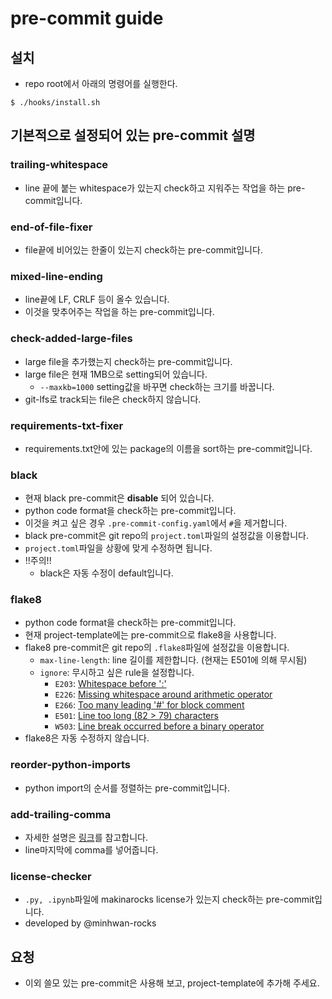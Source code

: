 # pre-commit guide

## 설치
- repo root에서 아래의 명령어를 실행한다.
```shell
$ ./hooks/install.sh
```

## 기본적으로 설정되어 있는 pre-commit 설명

### trailing-whitespace
- line 끝에 붙는 whitespace가 있는지 check하고 지워주는 작업을 하는 pre-commit입니다.

### end-of-file-fixer
- file끝에 비어있는 한줄이 있는지 check하는 pre-commit입니다.

### mixed-line-ending
- line끝에 LF, CRLF 등이 올수 있습니다.
- 이것을 맞추어주는 작업을 하는 pre-commit입니다.

### check-added-large-files
- large file을 추가했는지 check하는 pre-commit입니다.
- large file은 현재 1MB으로 setting되어 있습니다.
    - `--maxkb=1000` setting값을 바꾸면 check하는 크기를 바꿉니다.
- git-lfs로 track되는 file은 check하지 않습니다.

### requirements-txt-fixer
- requirements.txt안에 있는 package의 이름을 sort하는 pre-commit입니다.

### black
- 현재 black pre-commit은 **disable** 되어 있습니다.
- python code format을 check하는 pre-commit입니다.
- 이것을 켜고 싶은 경우 `.pre-commit-config.yaml`에서 `#`을 제거합니다.
- black pre-commit은 git repo의 `project.toml`파일의 설정값을 이용합니다.
- `project.toml`파일을 상황에 맞게 수정하면 됩니다.
- !!주의!!
    - black은 자동 수정이 default입니다.

### flake8
- python code format을 check하는 pre-commit입니다.
- 현재 project-template에는 pre-commit으로 flake8을 사용합니다.
- flake8 pre-commit은 git repo의 `.flake8`파일에 설정값을 이용합니다.
    - `max-line-length`: line 길이를 제한합니다. (현재는 E501에 의해 무시됨)
    - `ignore`: 무시하고 싶은 rule을 설정합니다.
        - `E203`: [Whitespace before ':'](https://www.flake8rules.com/rules/E203.html)
        - `E226`: [Missing whitespace around arithmetic operator](https://www.flake8rules.com/rules/E226.html)
        - `E266`: [Too many leading '#' for block comment](https://www.flake8rules.com/rules/E266.html)
        - `E501`: [Line too long (82 > 79) characters](https://www.flake8rules.com/rules/E501.html)
        - `W503`: [Line break occurred before a binary operator](https://www.flake8rules.com/rules/W503.html)
- flake8은 자동 수정하지 않습니다.

### reorder-python-imports
- python import의 순서를 정렬하는 pre-commit입니다.

### add-trailing-comma
- 자세한 설명은 [링크](https://github.com/asottile/add-trailing-comma)를 참고합니다.
- line마지막에 comma를 넣어줍니다.

### license-checker
- `.py, .ipynb`파일에 makinarocks license가 있는지 check하는 pre-commit입니다.
- developed by @minhwan-rocks

## 요청
- 이외 쓸모 있는 pre-commit은 사용해 보고, project-template에 추가해 주세요.
